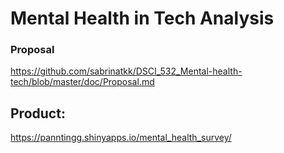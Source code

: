 # Mental Health in Tech Analysis


### Proposal

https://github.com/sabrinatkk/DSCI_532_Mental-health-tech/blob/master/doc/Proposal.md



## Product:

https://panntingg.shinyapps.io/mental_health_survey/ 